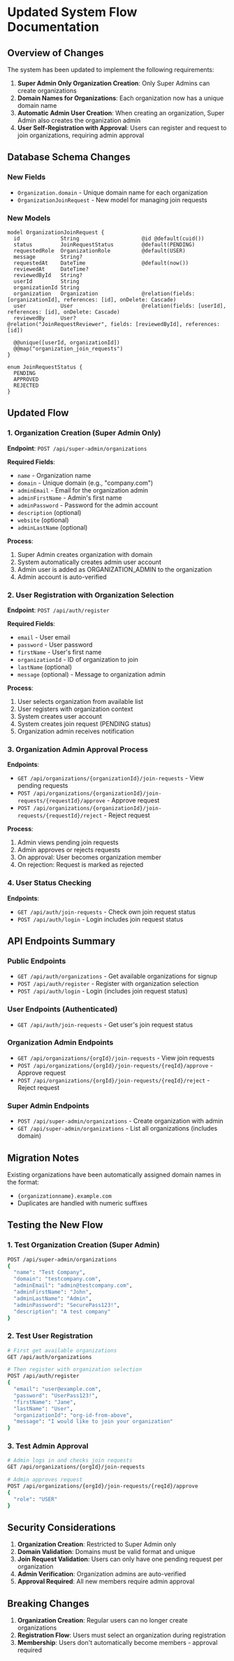 # Updated System Flow Documentation

## Overview of Changes

The system has been updated to implement the following requirements:

1. **Super Admin Only Organization Creation**: Only Super Admins can create organizations
2. **Domain Names for Organizations**: Each organization now has a unique domain name
3. **Automatic Admin User Creation**: When creating an organization, Super Admin also creates the organization admin
4. **User Self-Registration with Approval**: Users can register and request to join organizations, requiring admin approval

## Database Schema Changes

### New Fields
- `Organization.domain` - Unique domain name for each organization
- `OrganizationJoinRequest` - New model for managing join requests

### New Models
```prisma
model OrganizationJoinRequest {
  id             String                    @id @default(cuid())
  status         JoinRequestStatus         @default(PENDING)
  requestedRole  OrganizationRole          @default(USER)
  message        String?
  requestedAt    DateTime                  @default(now())
  reviewedAt     DateTime?
  reviewedById   String?
  userId         String
  organizationId String
  organization   Organization              @relation(fields: [organizationId], references: [id], onDelete: Cascade)
  user           User                      @relation(fields: [userId], references: [id], onDelete: Cascade)
  reviewedBy     User?                     @relation("JoinRequestReviewer", fields: [reviewedById], references: [id])

  @@unique([userId, organizationId])
  @@map("organization_join_requests")
}

enum JoinRequestStatus {
  PENDING
  APPROVED
  REJECTED
}
```

## Updated Flow

### 1. Organization Creation (Super Admin Only)

**Endpoint**: `POST /api/super-admin/organizations`

**Required Fields**:
- `name` - Organization name
- `domain` - Unique domain (e.g., "company.com")
- `adminEmail` - Email for the organization admin
- `adminFirstName` - Admin's first name
- `adminPassword` - Password for the admin account
- `description` (optional)
- `website` (optional)
- `adminLastName` (optional)

**Process**:
1. Super Admin creates organization with domain
2. System automatically creates admin user account
3. Admin user is added as ORGANIZATION_ADMIN to the organization
4. Admin account is auto-verified

### 2. User Registration with Organization Selection

**Endpoint**: `POST /api/auth/register`

**Required Fields**:
- `email` - User email
- `password` - User password
- `firstName` - User's first name
- `organizationId` - ID of organization to join
- `lastName` (optional)
- `message` (optional) - Message to organization admin

**Process**:
1. User selects organization from available list
2. User registers with organization context
3. System creates user account
4. System creates join request (PENDING status)
5. Organization admin receives notification

### 3. Organization Admin Approval Process

**Endpoints**:
- `GET /api/organizations/{organizationId}/join-requests` - View pending requests
- `POST /api/organizations/{organizationId}/join-requests/{requestId}/approve` - Approve request
- `POST /api/organizations/{organizationId}/join-requests/{requestId}/reject` - Reject request

**Process**:
1. Admin views pending join requests
2. Admin approves or rejects requests
3. On approval: User becomes organization member
4. On rejection: Request is marked as rejected

### 4. User Status Checking

**Endpoints**:
- `GET /api/auth/join-requests` - Check own join request status
- `POST /api/auth/login` - Login includes join request status

## API Endpoints Summary

### Public Endpoints
- `GET /api/auth/organizations` - Get available organizations for signup
- `POST /api/auth/register` - Register with organization selection
- `POST /api/auth/login` - Login (includes join request status)

### User Endpoints (Authenticated)
- `GET /api/auth/join-requests` - Get user's join request status

### Organization Admin Endpoints
- `GET /api/organizations/{orgId}/join-requests` - View join requests
- `POST /api/organizations/{orgId}/join-requests/{reqId}/approve` - Approve request
- `POST /api/organizations/{orgId}/join-requests/{reqId}/reject` - Reject request

### Super Admin Endpoints
- `POST /api/super-admin/organizations` - Create organization with admin
- `GET /api/super-admin/organizations` - List all organizations (includes domain)

## Migration Notes

Existing organizations have been automatically assigned domain names in the format:
- `{organizationname}.example.com`
- Duplicates are handled with numeric suffixes

## Testing the New Flow

### 1. Test Organization Creation (Super Admin)
```bash
POST /api/super-admin/organizations
{
  "name": "Test Company",
  "domain": "testcompany.com",
  "adminEmail": "admin@testcompany.com",
  "adminFirstName": "John",
  "adminLastName": "Admin",
  "adminPassword": "SecurePass123!",
  "description": "A test company"
}
```

### 2. Test User Registration
```bash
# First get available organizations
GET /api/auth/organizations

# Then register with organization selection
POST /api/auth/register
{
  "email": "user@example.com",
  "password": "UserPass123!",
  "firstName": "Jane",
  "lastName": "User",
  "organizationId": "org-id-from-above",
  "message": "I would like to join your organization"
}
```

### 3. Test Admin Approval
```bash
# Admin logs in and checks join requests
GET /api/organizations/{orgId}/join-requests

# Admin approves request
POST /api/organizations/{orgId}/join-requests/{reqId}/approve
{
  "role": "USER"
}
```

## Security Considerations

1. **Organization Creation**: Restricted to Super Admin only
2. **Domain Validation**: Domains must be valid format and unique
3. **Join Request Validation**: Users can only have one pending request per organization
4. **Admin Verification**: Organization admins are auto-verified
5. **Approval Required**: All new members require admin approval

## Breaking Changes

1. **Organization Creation**: Regular users can no longer create organizations
2. **Registration Flow**: Users must select an organization during registration
3. **Membership**: Users don't automatically become members - approval required
